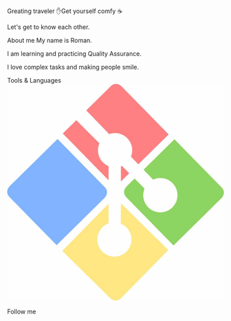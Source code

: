Greating traveler ✋Get yourself comfy ☕

Let's get to know each other.

About me
My name is Roman.

I am learning and practicing Quality Assurance.

I love complex tasks and making people smile.

Tools & Languages
[![Git Bash](https://github.com/Romshtin/Romshtin/blob/main/assets/GIT-on-Windows.jpg)](https://github.com/Romshtin/QA/tree/master/Terminal_Linux)

Follow me

